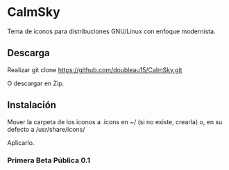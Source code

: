 # CalmSky

 Tema de iconos para distribuciones GNU/Linux con enfoque modernista.

## Descarga

 Realizar git clone https://github.com/doubleau15/CalmSky.git
 
 O descargar en Zip.
 
## Instalación 

 Mover la carpeta de los iconos a .icons en ~/ (si no existe, crearla) o, en su defecto a /usr/share/icons/

 Aplicarlo.

### Primera Beta Pública 0.1
